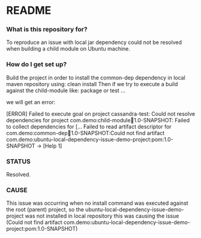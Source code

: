 # README #

### What is this repository for? ###

To reproduce an issue with local jar dependency could not be resolved when building a child module on Ubuntu machine.

### How do I get set up? ###

Build the project in order to install the common-dep dependency in local maven repository using:
clean install
Then if we try to execute a build against the child-module like: package or test ...

we will get an error:

[ERROR] Failed to execute goal on project cassandra-test: Could not resolve dependencies for project com.demo:child-module:jar:1.0-SNAPSHOT: Failed to collect dependencies for
[... Failed to read artifact descriptor for com.demo:common-dep:jar:1.0-SNAPSHOT:Could not find artifact com.demo:ubuntu-local-dependency-issue-demo-project:pom:1.0-SNAPSHOT -> [Help 1]

### STATUS ###

Resolved.

### CAUSE ###

This issue was occurring when no install command was executed against the root (parent) project,
so the ubuntu-local-dependency-issue-demo-project was not installed in local repository this was causing the issue
(Could not find artifact com.demo:ubuntu-local-dependency-issue-demo-project:pom:1.0-SNAPSHOT)